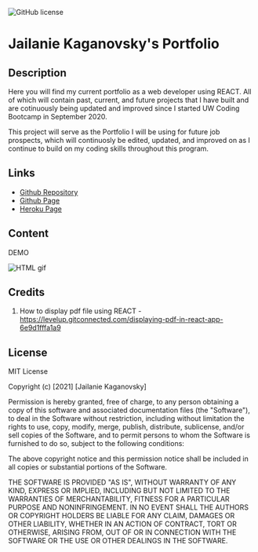 ![GitHub license](https://img.shields.io/badge/license-MIT-blue.svg)
# Jailanie Kaganovsky's Portfolio
## Description
Here you will find my current portfolio as a web developer using REACT. All of which will contain past, current, and future projects that I have built and are cotinuously being updated and improved since I started UW Coding Bootcamp in September 2020.

This project will serve as the Portfolio I will be using for future job prospects, which will continuosly be edited, updated, and improved on as I continue to build on my coding skills throughout this program.


## Links
* [Github Repository](https://github.com/jkaganovsky/jkaganovsky.github.io)
* [Github Page](https://jkaganovsky.github.io/)
* [Heroku Page](https://kaganovsky-portfolio.herokuapp.com/)


## Content
DEMO

![HTML gif](./public/assets/images/portfolio.gif)



## Credits
1. How to display pdf file using REACT - https://levelup.gitconnected.com/displaying-pdf-in-react-app-6e9d1fffa1a9

## License
MIT License

Copyright (c) [2021] [Jailanie Kaganovsky]

Permission is hereby granted, free of charge, to any person obtaining a copy
of this software and associated documentation files (the "Software"), to deal
in the Software without restriction, including without limitation the rights
to use, copy, modify, merge, publish, distribute, sublicense, and/or sell
copies of the Software, and to permit persons to whom the Software is
furnished to do so, subject to the following conditions:

The above copyright notice and this permission notice shall be included in all
copies or substantial portions of the Software.

THE SOFTWARE IS PROVIDED "AS IS", WITHOUT WARRANTY OF ANY KIND, EXPRESS OR
IMPLIED, INCLUDING BUT NOT LIMITED TO THE WARRANTIES OF MERCHANTABILITY,
FITNESS FOR A PARTICULAR PURPOSE AND NONINFRINGEMENT. IN NO EVENT SHALL THE
AUTHORS OR COPYRIGHT HOLDERS BE LIABLE FOR ANY CLAIM, DAMAGES OR OTHER
LIABILITY, WHETHER IN AN ACTION OF CONTRACT, TORT OR OTHERWISE, ARISING FROM,
OUT OF OR IN CONNECTION WITH THE SOFTWARE OR THE USE OR OTHER DEALINGS IN THE
SOFTWARE.
